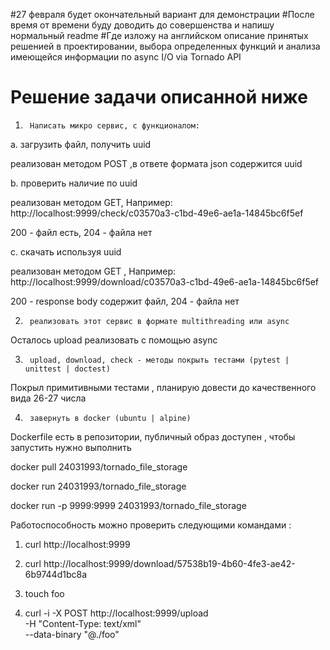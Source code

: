 #27 февраля будет окончательный вариант для демонстрации
#После время от времени буду доводить до совершенства и напишу нормальный readme 
#Где изложу на английском описание принятых решенией в проектировании, выбора определенных функций и анализа имеющейся информации по async I/O  via Tornado API 

# Решение задачи описанной ниже

1)      Написать микро сервис, с функционалом:

a.       загрузить  файл, получить uuid

реализован методом POST ,в ответе формата json содержится uuid

b.       проверить наличие по uuid

реализован методом GET, Например: http://localhost:9999/check/c03570a3-c1bd-49e6-ae1a-14845bc6f5ef


200 - файл есть, 204 - файла нет

c.       скачать используя uuid

реализован методом GET , Например: http://localhost:9999/download/c03570a3-c1bd-49e6-ae1a-14845bc6f5ef


200 - response body содержит файл, 204 - файла нет

2)      реализовать этот сервис в формате multithreading или async


Осталось upload реализовать с помощью async


3)      upload, download, check - методы покрыть тестами (pytest | unittest | doctest)


Покрыл примитивными тестами , планирую довести до качественного вида 26-27 числа 



4)      завернуть в docker (ubuntu | alpine)



Dockerfile есть в репозитории, публичный образ доступен , чтобы запустить нужно выполнить  


docker pull 24031993/tornado_file_storage


docker run 24031993/tornado_file_storage


docker run -p 9999:9999 24031993/tornado_file_storage

Работоспособность можно проверить следующими командами :

1) curl http://localhost:9999

2) curl http://localhost:9999/download/57538b19-4b60-4fe3-ae42-6b9744d1bc8a

3) touch foo

4) curl -i -X POST http://localhost:9999/upload \
  -H "Content-Type: text/xml" \
  --data-binary "@./foo"
  
  



